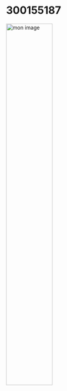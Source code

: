 # 300155187



<img src="WhatsApp Image 2025-09-10 at 17.46.46" alt="mon image" width='50%' height='50%'>
